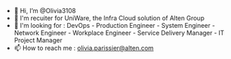 - 👋 Hi, I’m @Olivia3108
- 👩 I'm recuiter for UniWare, the Infra Cloud solution of Alten Group
- 🔎 I'm looking for : DevOps - Production Engineer - System Engineer - Network Engineer - Workplace Engineer - Service Delivery Manager - IT Project Manager
- 📫 How to reach me : olivia.parissier@alten.com

<!---
Olivia3108/Olivia3108 is a ✨ special ✨ repository because its `README.md` (this file) appears on your GitHub profile.
You can click the Preview link to take a look at your changes.
--->
